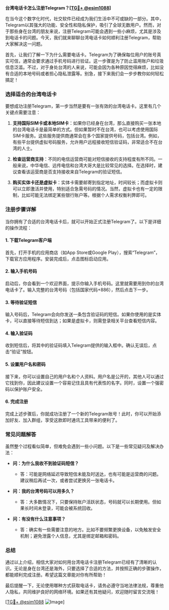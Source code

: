 **台湾电话卡怎么注册Telegram？[[TG💪+ @esim1088](https://t.me/s/esim1088)]**

在当今这个数字化时代，社交软件已经成为我们生活中不可或缺的一部分。其中，Telegram以其强大的功能、安全性和隐私保护，吸引了全球无数用户。然而，对于那些身在台湾的朋友来说，注册Telegram可能会遇到一些小麻烦，尤其是涉及到电话卡的问题。今天，我们就来聊聊台湾电话卡如何顺利注册Telegram，帮助大家解决这一问题。

首先，让我们了解一下为什么需要电话卡。Telegram为了确保每位用户的账号真实可信，通常会要求通过手机号码进行验证。这一步骤是为了防止滥用账户和垃圾信息泛滥。不过，对于身处台湾的人来说，可能会因为各种原因觉得麻烦，比如没有合适的本地号码或者担心隐私泄露等。别急，接下来我们会一步步教你如何轻松搞定！

### **选择适合的台湾电话卡**

要想成功注册Telegram，第一步当然是要有一张有效的台湾电话卡。这里有几个关键点需要注意：

1. **支持国际SIM卡或本地SIM卡**：如果你已经身在台湾，那么直接购买一张本地的台湾电话卡是最简单的方式。但如果暂时不在台湾，也可以考虑使用国际SIM卡服务。这些服务提供商通常会在多个国家提供号码，包括台湾。例如，有些平台提供虚拟号码服务，允许用户远程接收短信验证码，非常适合不在台湾的人士。

2. **检查运营商支持**：不同的电信运营商可能对短信接收的支持程度有所不同。一般来说，中华电信、远传电信和台湾大哥大是比较常见的选择。在选择时，建议查看该运营商是否支持接收来自Telegram的验证短信。

3. **购买实体卡还是虚拟卡**：实体卡需要邮寄到指定地址，时间较长；而虚拟卡则可以立即激活并使用，特别适合急需号码的情况。当然，虚拟卡也有一定的限制，比如可能无法绑定某些银行账户等。根据个人需求权衡利弊即可。

### **注册步骤详解**

当你拥有了合适的台湾电话卡后，就可以开始正式注册Telegram了。以下是详细的操作流程：

#### **1. 下载Telegram客户端**
首先，打开手机的应用商店（如App Store或Google Play），搜索“Telegram”，下载官方应用程序。安装完成后，点击图标启动应用。

#### **2. 输入手机号码**
启动后，你会看到一个欢迎界面，提示你输入手机号码。这里就需要用到你的台湾电话卡了。输入完整的台湾号码（包括国家代码+886），然后点击下一步。

#### **3. 等待验证短信**
输入号码后，Telegram会向你发送一条包含验证码的短信。如果你使用的是实体卡，可以直接等待短信到达；如果是虚拟卡，则需登录相关平台查看短信内容。

#### **4. 输入验证码**
收到短信后，将其中的验证码填入Telegram提供的输入框中。确认无误后，点击“验证”按钮。

#### **5. 设置用户名和密码**
接下来，你可以设置自己的用户名和个人资料。用户名是公开的，其他人可以通过它找到你，因此建议设置一个容易记住且具有代表性的名字。同时，设置一个强密码以保护账户安全。

#### **6. 完成注册**
完成上述步骤后，你就成功注册了一个新的Telegram账号！此时，你可以开始添加好友、加入群组，享受这款即时通讯工具带来的便利了。

### **常见问题解答**

虽然整个过程看似简单，但难免会遇到一些小问题。以下是一些常见疑问及解决办法：

- **问：为什么我收不到验证码短信？**
  - 答：可能是网络延迟导致短信未能及时送达，也有可能是运营商的问题。建议稍后再试一次，或者尝试更换另一张电话卡。

- **问：我的台湾号码可以用多久？**
  - 答：大多数情况下，只要保持账户活跃状态，号码就可以长期使用。但如果长时间未登录，可能会被系统回收。

- **问：有没有什么注意事项？**
  - 答：确实有一些需要注意的地方。比如不要频繁更换设备，以免触发安全机制；避免泄露个人信息，尤其是绑定邮箱和密码。

### **总结**

通过以上介绍，相信大家对如何用台湾电话卡注册Telegram已经有了清晰的认识。无论是身在台湾还是海外，只要选择了合适的方法，并按照正确的步骤操作，都能顺利完成注册。希望这篇文章能对你有所帮助！

最后提醒一下，无论使用哪种方式获取电话卡，请务必遵守当地法律法规，尊重他人隐私，共同维护良好的网络环境。如果还有其他疑问，欢迎随时留言交流哦！

[[TG💪+ @esim1088](https://t.me/s/esim1088) ![Image](https://i.postimg.cc/4NQfJmqS/Snipaste-2025-05-13-00-14-12.png)]